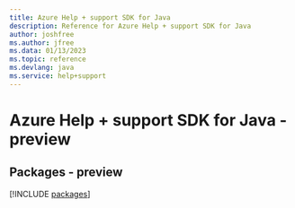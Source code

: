 ```yaml
---
title: Azure Help + support SDK for Java
description: Reference for Azure Help + support SDK for Java
author: joshfree
ms.author: jfree
ms.data: 01/13/2023
ms.topic: reference
ms.devlang: java
ms.service: help+support
---
```

# Azure Help + support SDK for Java - preview
## Packages - preview
[!INCLUDE [packages](help-+-support-index.md)]